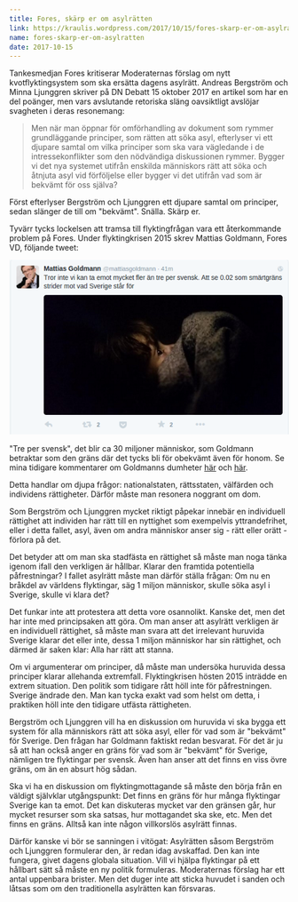 ```yaml
---
title: Fores, skärp er om asylrätten
link: https://kraulis.wordpress.com/2017/10/15/fores-skarp-er-om-asylratten/
name: fores-skarp-er-om-asylratten
date: 2017-10-15
---
```

Tankesmedjan Fores kritiserar Moderaternas förslag om nytt kvotflyktingsystem som ska ersätta dagens asylrätt. Andreas Bergström och Minna Ljunggren skriver på DN Debatt 15 oktober 2017 en artikel som har en del poänger, men vars avslutande retoriska släng oavsiktligt avslöjar svagheten i deras resonemang:

> Men när man öppnar för omförhandling av dokument som rymmer grundläggande principer, som rätten att söka asyl, efterlyser vi ett djupare samtal om vilka principer som ska vara vägledande i de intressekonflikter som den nödvändiga diskussionen rymmer. Bygger vi det nya systemet utifrån enskilda människors rätt att söka och åtnjuta asyl vid förföljelse eller bygger vi det utifrån vad som är bekvämt för oss själva?

Först efterlyser Bergström och Ljunggren ett djupare samtal om principer, sedan slänger de till om "bekvämt". Snälla. Skärp er.



Tyvärr tycks lockelsen att tramsa till flyktingfrågan vara ett återkommande problem på Fores. Under flyktingkrisen 2015 skrev Mattias Goldmann, Fores VD, följande tweet:

![](/files/mattias-goldmann-tre-per-svensk-1.png)

"Tre per svensk", det blir ca 30 miljoner människor, som Goldmann betraktar som den gräns där det tycks bli för obekvämt även för honom. Se mina tidigare kommentarer om Goldmanns dumheter [här](/posts/) och [här](/posts/).

Detta handlar om djupa frågor: nationalstaten, rättsstaten, välfärden och individens rättigheter. Därför måste man resonera noggrant om dom.

Som Bergström och Ljunggren mycket riktigt påpekar innebär en individuell rättighet att individen har rätt till en nyttighet som exempelvis yttrandefrihet, eller i detta fallet, asyl, även om andra människor anser sig - rätt eller orätt - förlora på det.

Det betyder att om man ska stadfästa en rättighet så måste man noga tänka igenom ifall den verkligen är hållbar. Klarar den framtida potentiella påfrestningar? I fallet asylrätt måste man därför ställa frågan: Om nu en bråkdel av världens flyktingar, säg 1 miljon människor, skulle söka asyl i Sverige, skulle vi klara det?

Det funkar inte att protestera att detta vore osannolikt. Kanske det, men det har inte med principsaken att göra. Om man anser att asylrätt verkligen är en individuell rättighet, så måste man svara att det irrelevant huruvida Sverige klarar det eller inte, dessa 1 miljon människor har sin rättighet, och därmed är saken klar: Alla har rätt att stanna.

Om vi argumenterar om principer, då måste man undersöka huruvida dessa principer klarar allehanda extremfall. Flyktingkrisen hösten 2015 inträdde en extrem situation. Den politik som tidigare rått höll inte för påfrestningen. Sverige ändrade den. Man kan tycka exakt vad som helst om detta, i praktiken höll inte den tidigare utfästa rättigheten.

Bergström och Ljunggren vill ha en diskussion om huruvida vi ska bygga ett system för alla människors rätt att söka asyl, eller för vad som är "bekvämt" för Sverige. Den frågan har Goldmann faktiskt redan besvarat. För det är ju så att han också anger en gräns för vad som är "bekvämt" för Sverige, nämligen tre flyktingar per svensk. Även han anser att det finns en viss övre gräns, om än en absurt hög sådan.

Ska vi ha en diskussion om flyktingmottagande så måste den börja från en väldigt självklar utgångspunkt: Det finns en gräns för hur många flyktingar Sverige kan ta emot. Det kan diskuteras mycket var den gränsen går, hur mycket resurser som ska satsas, hur mottagandet ska ske, etc. Men det finns en gräns. Alltså kan inte någon villkorslös asylrätt finnas.

Därför kanske vi bör se sanningen i vitögat: Asylrätten såsom Bergström och Ljunggren formulerar den, är redan idag avskaffad. Den kan inte fungera, givet dagens globala situation. Vill vi hjälpa flyktingar på ett hållbart sätt så måste en ny politik formuleras. Moderaternas förslag har ett antal uppenbara brister. Men det duger inte att sticka huvudet i sanden och låtsas som om den traditionella asylrätten kan försvaras.

